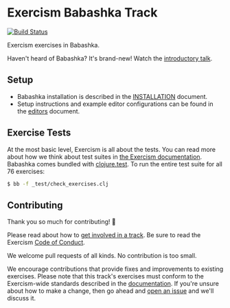 # Exercism Babashka Track

[![Build Status](https://travis-ci.org/exercism/babashka.svg?branch=master)](https://travis-ci.org/exercism/babashka)

Exercism exercises in Babashka.

Haven't heard of Babashka? It's brand-new! Watch the [introductory talk](https://www.youtube.com/watch?v=Nw8aN-nrdEk).

## Setup

* Babashka installation is described in the [INSTALLATION](docs/INSTALLATION.md) document.
* Setup instructions and example editor configurations can be found in the [editors](docs/editors.md) document. 

## Exercise Tests

At the most basic level, Exercism is all about the tests. You can read more about how we think about test suites in [the Exercism documentation](https://github.com/exercism/legacy-docs/blob/master/language-tracks/exercises/anatomy/test-suites.md). Babashka comes bundled with [clojure.test](https://clojure.github.io/clojure/clojure.test-api.html). To run the entire test suite for all 76 exercises:

```bash
$ bb -f _test/check_exercises.clj
```

## Contributing

Thank you so much for contributing! :tada:

Please read about how to [get involved in a track](https://github.com/exercism/legacy-docs/tree/master/contributing-to-language-tracks). Be sure to read the Exercism [Code of Conduct](https://exercism.io/code-of-conduct).

We welcome pull requests of all kinds. No contribution is too small.

We encourage contributions that provide fixes and improvements to existing exercises. Please note that this track's exercises must conform to the Exercism-wide standards described in the [documentation](https://github.com/exercism/legacy-docs/tree/master/language-tracks/exercises). If you're unsure about how to make a change, then go ahead and [open an issue](https://github.com/exercism/babashka/issues) and we'll discuss it.
